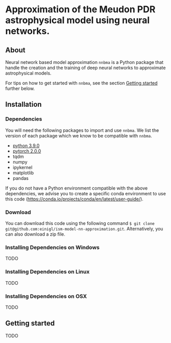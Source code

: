 # Approximation of the Meudon PDR astrophysical model using neural networks.


## About

Neural network based model approximation ``nnbma`` is a Python package that handle the creation and the training of deep neural networks to approximate astrophysical models.

For tips on how to get started with ``nnbma``, see the section [Getting started](#gettingstarted) further below.


## Installation

### Dependencies

You will need the following packages to import and use `nnbma`. We list the version of each package which we know to be compatible with `nnbma`.

* [python 3.9.0](https://www.python.org/)
* [pytorch 2.0.0](https://pytorch.org/)
* tqdm
* numpy
* ipykernel
* matplotlib
* pandas

If you do not have a Python environment compatible with the above dependencies, we advise you to create a specific conda environment to use this code (https://conda.io/projects/conda/en/latest/user-guide/).

### Download

You can download this code using the following command `$ git clone git@github.com:einigl/ism-model-nn-approximation.git`. Alternatively, you can also download a zip file.

### Installing Dependencies on Windows

TODO

### Installing Dependencies on Linux

TODO

### Installing Dependencies on OSX

TODO


## Getting started

TODO
